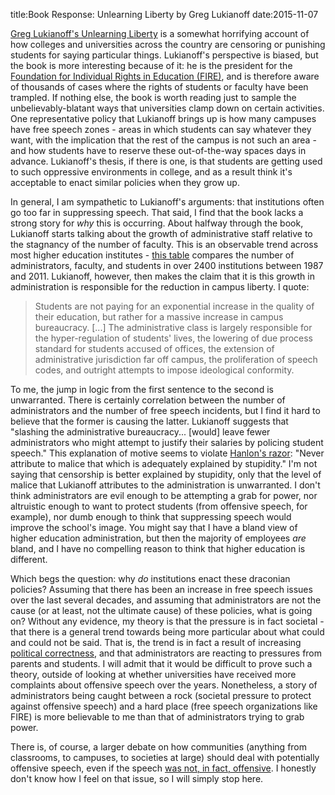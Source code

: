 title:Book Response: Unlearning Liberty by Greg Lukianoff
date:2015-11-07

[Greg Lukianoff's Unlearning Liberty](https://www.goodreads.com/book/show/13587028-unlearning-liberty) is a somewhat horrifying account of how colleges and universities across the country are censoring or punishing students for saying particular things. Lukianoff's perspective is biased, but the book is more interesting because of it: he is the president for the [Foundation for Individual Rights in Education (FIRE)](https://www.thefire.org/), and is therefore aware of thousands of cases where the rights of students or faculty have been trampled. If nothing else, the book is worth reading just to sample the unbelievably-blatant ways that universities clamp down on certain activities. One representative policy that Lukianoff brings up is how many campuses have free speech zones - areas in which students can say whatever they want, with the implication that the rest of the campus is not such an area - and how students have to reserve these out-of-the-way spaces days in advance. Lukianoff's thesis, if there is one, is that students are getting used to such oppressive environments in college, and as a result think it's acceptable to enact similar policies when they grow up.

In general, I am sympathetic to Lukianoff's arguments: that institutions often go too far in suppressing speech. That said, I find that the book lacks a strong story for *why* this is occurring. About halfway through the book, Lukianoff starts talking about the growth of administrative staff relative to the stagnancy of the number of faculty. This is an observable trend across most higher education institutes - [this table](http://college-table.wgbh.org/college_local) compares the number of administrators, faculty, and students in over 2400 institutions between 1987 and 2011. Lukianoff, however, then makes the claim that it is this growth in administration is responsible for the reduction in campus liberty. I quote:

> Students are not paying for an exponential increase in the quality of their education, but rather for a massive increase in campus bureaucracy. [...] The administrative class is largely responsible for the hyper-regulation of students' lives, the lowering of due process standard for students accused of offices, the extension of administrative  jurisdiction far off campus, the proliferation of speech codes, and outright attempts to impose ideological conformity.

To me, the jump in logic from the first sentence to the second is unwarranted. There is certainly correlation between the number of administrators and the number of free speech incidents, but I find it hard to believe that the former is causing the latter. Lukianoff suggests that "slashing the administrative bureaucracy... [would] leave fewer administrators who might attempt to justify their salaries by policing student speech." This explanation of motive seems to violate [Hanlon's razor](https://en.wikipedia.org/wiki/Hanlon's_razor): "Never attribute to malice that which is adequately explained by stupidity." I'm not saying that censorship is better explained by stupidity, only that the level of malice that Lukianoff attributes to the administration is unwarranted. I don't think administrators are evil enough to be attempting a grab for power, nor altruistic enough to want to protect students (from offensive speech, for example), nor dumb enough to think that suppressing speech would improve the school's image. You might say that I have a bland view of higher education administration, but then the majority of employees *are* bland, and I have no compelling reason to think that higher education is different.

Which begs the question: why *do* institutions enact these draconian policies? Assuming that there has been an increase in free speech issues over the last several decades, and assuming that administrators are not the cause (or at least, not the ultimate cause) of these policies, what is going on? Without any evidence, my theory is that the pressure is in fact societal - that there is a general trend towards being more particular about what could and could not be said. That is, the trend is in fact a result of increasing [political correctness](https://en.wikipedia.org/wiki/Political_correctness#Education), and that administrators are reacting to pressures from parents and students. I will admit that it would be difficult to prove such a theory, outside of looking at whether universities have received more complaints about offensive speech over the years. Nonetheless, a story of administrators being caught between a rock (societal pressure to protect against offensive speech) and a hard place (free speech organizations like FIRE) is more believable to me than that of administrators trying to grab power.

There is, of course, a larger debate on how communities (anything from classrooms, to campuses, to societies at large) should deal with potentially offensive speech, even if the speech [was not, in fact, offensive](https://en.wikipedia.org/wiki/Controversies_about_the_word_%22niggardly%22). I honestly don't know how I feel on that issue, so I will simply stop here.
